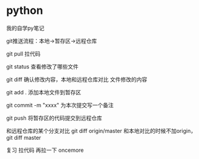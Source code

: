 # python
我的自学py笔记

git推送流程：本地->暂存区->远程仓库


git pull 拉代码

git status 查看修改了哪些文件

git diff 确认修改内容，本地和远程仓库对比 文件修改的内容

git add .  添加本地文件到暂存区

git commit -m "xxxx" 为本次提交写一个备注

git push  将暂存区的代码提交到远程仓库

和远程仓库的某个分支对比 git diff origin/master 
和本地对比的时候不加origin， git diff master

复习
拉代码
再拉一下
oncemore

